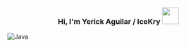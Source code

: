 <h3 align="center">
  Hi, I'm Yerick Aguilar / IceKry
  <img src="https://media4.giphy.com/media/v1.Y2lkPTc5MGI3NjExcHU4Ynd4ZTJzdTQ4bDB1OWxzbWt2d3BhMjV0anltazZydTV6OXF5ayZlcD12MV9pbnRlcm5hbF9naWZfYnlfaWQmY3Q9cw/3ETPKsngU6VkQ/giphy.gif" height="38"">
</h3>

![Java](https://img.shields.io/badge/java-%23ED8B00.svg?style=for-the-badge&logo=openjdk&logoColor=white)
